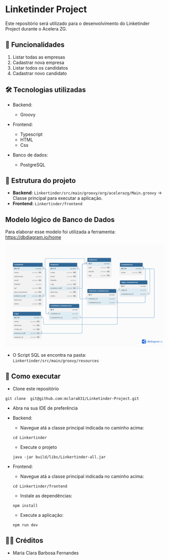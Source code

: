 # Linketinder Project

Este repositório será utilizado para o desenvolvimento do Linketinder Project durante o Acelera ZG.

## 📌 Funcionalidades
1. Listar todas as empresas
2. Cadastrar nova empresa
3. Listar todos os candidatos
4. Cadastrar novo candidato



## 🛠️ Tecnologias utilizadas
- Backend:
    - Groovy

- Frontend:
    - Typescript
    - HTML
    - Css

- Banco de dados:
    - PostgreSQL



## 📂 Estrutura do projeto

- **Backend**: `Linkertinder/src/main/groovy/org/acelerazg/Main.groovy` → Classe principal para executar a aplicação.
- **Frontend**:  `Linkertinder/frontend`

## Modelo lógico de Banco de Dados
Para elaborar esse modelo foi utilizada a ferramenta: https://dbdiagram.io/home

![Modelo do banco de dados](Linketinder-Project.png)

- O Script SQL se encontra na pasta: `Linkertinder/src/main/groovy/resources`

## 🚀 Como executar

- Clone este repositório 

``` 
git clone  git@github.com:mclara831/Linketinder-Project.git
```

-  Abra na sua IDE de preferência

- Backend:
    - Navegue atá a classe principal indicada no caminho acima:

    ``` 
    cd Linkertinder
    ```
    - Execute o projeto

    ```
    java -jar build/libs/Linkertinder-all.jar

    ```

- Frontend: 
    - Navegue atá a classe principal indicada no caminho acima:

    ``` 
    cd Linkertinder/frontend
    ```
    - Instale as dependências:

    ``` 
    npm install
    ```
    - Execute a aplicação:
    ```
    npm run dev
    ```



## 👩‍💻 Créditos

- Maria Clara Barbosa Fernandes
